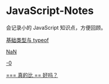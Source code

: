 # JavaScript-Notes
会记录小的 JavaScript 知识点，方便回顾。

[基础类型与 typeof](<https://github.com/nbhaohao/javascript-notes/issues/1>)

[NaN](<https://github.com/nbhaohao/javascript-notes/issues/2>)

[-0](<https://github.com/nbhaohao/javascript-notes/issues/3>)

[=== 真的比 == 好吗？](<https://github.com/nbhaohao/javascript-notes/issues/4>)
